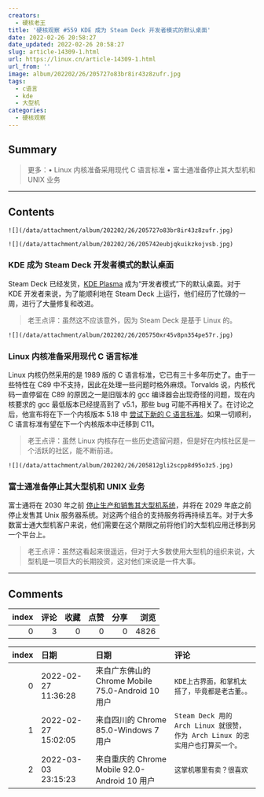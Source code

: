 ```yaml
---
creators:
  - 硬核老王
title: '硬核观察 #559 KDE 成为 Steam Deck 开发者模式的默认桌面'
date: 2022-02-26 20:58:27
date_updated: 2022-02-26 20:58:27
slug: article-14309-1.html
url: https://linux.cn/article-14309-1.html
url_from: ''
image: album/202202/26/205727o83br8ir43z8zufr.jpg
tags:
  - c语言
  - kde
  - 大型机
categories:
  - 硬核观察
---
```


## Summary

> 更多：• Linux 内核准备采用现代 C 语言标准 • 富士通准备停止其大型机和 UNIX 业务

***

<!-- more -->

## Contents

`![](/data/attachment/album/202202/26/205727o83br8ir43z8zufr.jpg)`

`![](/data/attachment/album/202202/26/205742eubjqkuikzkojvsb.jpg)`

### KDE 成为 Steam Deck 开发者模式的默认桌面

Steam Deck 已经发货，[KDE Plasma](https://pointieststick.com/2022/02/25/this-week-in-kde-bugfixing-plasma-5-24/) 成为“开发者模式”下的默认桌面。对于 KDE 开发者来说，为了能顺利地在 Steam Deck 上运行，他们经历了忙碌的一周，进行了大量修复和改进。

> 
> 老王点评：虽然这不应该意外，因为 Steam Deck 是基于 Linux 的。
> 
> 
> 

`![](/data/attachment/album/202202/26/205750xr45v8pn354pe57r.jpg)`

### Linux 内核准备采用现代 C 语言标准

Linux 内核仍然采用的是 1989 版的 C 语言标准，它已有三十多年历史了。由于一些特性在 C89 中不支持，因此在处理一些问题时格外麻烦。Torvalds 说，内核代码一直停留在 C89 的原因之一是旧版本的 gcc 编译器会出现奇怪的问题，现在内核要求的 gcc 最低版本已经提高到了 v5.1，那些 bug 可能不再相关了。在讨论之后，他宣布将在下一个内核版本 5.18 中 [尝试下新的 C 语言标准](https://lwn.net/SubscriberLink/885941/01fdc39df2ecc25f/)。如果一切顺利，C 语言标准有望在下一个内核版本中迁移到 C11。

> 
> 老王点评：虽然 Linux 内核存在一些历史遗留问题，但是好在内核社区是一个活跃的社区，能不断前进。
> 
> 
> 

`![](/data/attachment/album/202202/26/205812gli2scpp8d95o3z5.jpg)`

### 富士通准备停止其大型机和 UNIX 业务

富士通将在 2030 年之前 [停止生产和销售其大型机系统](https://www.theregister.com/2022/02/25/fujitsu_signposts_the_end_for/)，并将在 2029 年底之前停止发售其 Unix 服务器系统。对这两个组合的支持服务将再持续五年。对于大多数富士通大型机客户来说，他们需要在这个期限之前将他们的大型机应用迁移到另一个平台上。

> 
> 老王点评：虽然这看起来很遥远，但对于大多数使用大型机的组织来说，大型机是一项巨大的长期投资，这对他们来说是一件大事。
> 
> 
>

***

## Comments


|   index |   评论 |   收藏 |   点赞 |   分享 |   浏览 |
|--------:|-------:|-------:|-------:|-------:|-------:|
|       0 |      3 |      0 |      0 |      0 |   4826 |

|   index | 日期                | 日期                                              | 评论                                                                          |
|--------:|:--------------------|:--------------------------------------------------|:------------------------------------------------------------------------------|
|       0 | 2022-02-27 11:36:28 | 来自广东佛山的 Chrome Mobile 75.0-Android 10 用户 | `KDE上古界面，和掌机太搭了，毕竟都是老古董。。`                               |
|       1 | 2022-02-27 15:02:05 | 来自四川的 Chrome 85.0-Windows 7 用户             | `Steam Deck 用的 Arch Linux 就很赞，作为 Arch Linux 的忠实用户也打算买一个。` |
|       2 | 2022-03-03 23:15:23 | 来自重庆的 Chrome Mobile 92.0-Android 10 用户     | `这掌机哪里有卖？很喜欢`                                                      |
